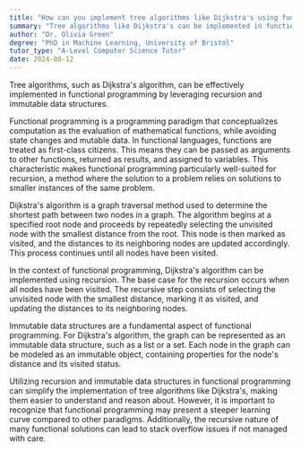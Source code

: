 ```yaml
---
title: "How can you implement tree algorithms like Dijkstra's using functional programming?"
summary: "Tree algorithms like Dijkstra's can be implemented in functional programming using recursion and immutable data structures."
author: "Dr. Olivia Green"
degree: "PhD in Machine Learning, University of Bristol"
tutor_type: "A-Level Computer Science Tutor"
date: 2024-08-12
---
```


Tree algorithms, such as Dijkstra's algorithm, can be effectively implemented in functional programming by leveraging recursion and immutable data structures.

Functional programming is a programming paradigm that conceptualizes computation as the evaluation of mathematical functions, while avoiding state changes and mutable data. In functional languages, functions are treated as first-class citizens. This means they can be passed as arguments to other functions, returned as results, and assigned to variables. This characteristic makes functional programming particularly well-suited for recursion, a method where the solution to a problem relies on solutions to smaller instances of the same problem.

Dijkstra's algorithm is a graph traversal method used to determine the shortest path between two nodes in a graph. The algorithm begins at a specified root node and proceeds by repeatedly selecting the unvisited node with the smallest distance from the root. This node is then marked as visited, and the distances to its neighboring nodes are updated accordingly. This process continues until all nodes have been visited.

In the context of functional programming, Dijkstra's algorithm can be implemented using recursion. The base case for the recursion occurs when all nodes have been visited. The recursive step consists of selecting the unvisited node with the smallest distance, marking it as visited, and updating the distances to its neighboring nodes.

Immutable data structures are a fundamental aspect of functional programming. For Dijkstra's algorithm, the graph can be represented as an immutable data structure, such as a list or a set. Each node in the graph can be modeled as an immutable object, containing properties for the node's distance and its visited status.

Utilizing recursion and immutable data structures in functional programming can simplify the implementation of tree algorithms like Dijkstra's, making them easier to understand and reason about. However, it is important to recognize that functional programming may present a steeper learning curve compared to other paradigms. Additionally, the recursive nature of many functional solutions can lead to stack overflow issues if not managed with care.
    